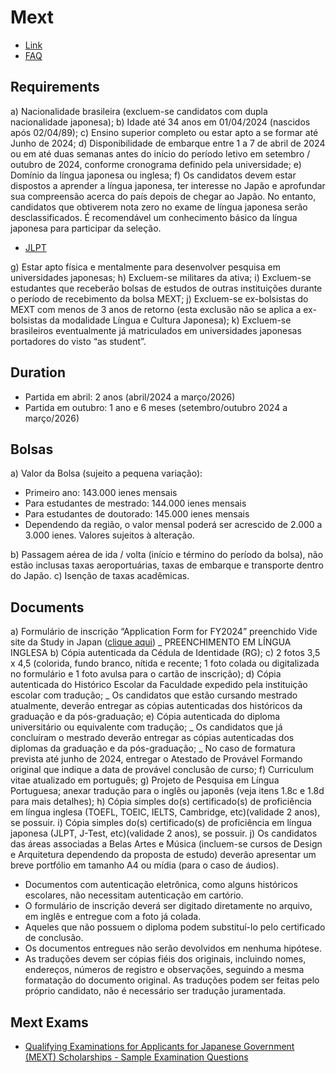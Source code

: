# Mext

- [Link](https://www.sp.br.emb-japan.go.jp/itpr_pt/bolsa1_pos_info.html)
- [FAQ](https://www.sp.br.emb-japan.go.jp/itpr_pt/bolsa1_pos_faq.html)

## Requirements

a) Nacionalidade brasileira (excluem-se candidatos com dupla nacionalidade japonesa);
b) Idade até 34 anos em 01/04/2024 (nascidos após 02/04/89);
c) Ensino superior completo ou estar apto a se formar até Junho de 2024;
d) Disponibilidade de embarque entre 1 a 7 de abril de 2024 ou em até duas semanas antes do início do período letivo em setembro / outubro de 2024, conforme cronograma definido pela universidade;
e) Domínio da língua japonesa ou inglesa;
f) Os candidatos devem estar dispostos a aprender a língua japonesa, ter interesse no Japão e aprofundar sua compreensão acerca do país depois de chegar ao Japão. No entanto, candidatos que obtiverem nota zero no exame de língua japonesa serão desclassificados. É recomendável um conhecimento básico da língua japonesa para participar da seleção.

- [JLPT](https://cblj.org.br/pt/exame/exame-de-proficiencia-em-lingua-japonesa)

g) Estar apto física e mentalmente para desenvolver pesquisa em universidades japonesas;
h) Excluem-se militares da ativa;
i) Excluem-se estudantes que receberão bolsas de estudos de outras instituições durante o período de recebimento da bolsa MEXT;
j) Excluem-se ex-bolsistas do MEXT com menos de 3 anos de retorno (esta exclusão não se aplica a ex-bolsistas da modalidade Língua e Cultura Japonesa);
k) Excluem-se brasileiros eventualmente já matriculados em universidades japonesas portadores do visto “as student”.

## Duration

- Partida em abril: 2 anos (abril/2024 a março/2026)
- Partida em outubro: 1 ano e 6 meses (setembro/outubro 2024 a março/2026)

## Bolsas

a) Valor da Bolsa (sujeito a pequena variação):

- Primeiro ano: 143.000 ienes mensais
- Para estudantes de mestrado: 144.000 ienes mensais
- Para estudantes de doutorado: 145.000 ienes mensais
- Dependendo da região, o valor mensal poderá ser acrescido de 2.000 a 3.000 ienes. Valores sujeitos à alteração.

b) Passagem aérea de ida / volta (início e término do período da bolsa), não estão inclusas taxas aeroportuárias, taxas de embarque e transporte dentro do Japão.
c) Isenção de taxas acadêmicas.

## Documents

a) Formulário de inscrição “Application Form for FY2024” preenchido
Vide site da Study in Japan ([clique aqui](https://www.studyinjapan.go.jp/en/smap-stopj-applications-research.html))
_ PREENCHIMENTO EM LÍNGUA INGLESA
b) Cópia autenticada da Cédula de Identidade (RG);
c) 2 fotos 3,5 x 4,5 (colorida, fundo branco, nítida e recente; 1 foto colada ou digitalizada no formulário e 1 foto avulsa para o cartão de inscrição);
d) Cópia autenticada do Histórico Escolar da Faculdade expedido pela instituição escolar com tradução;
_ Os candidatos que estão cursando mestrado atualmente, deverão entregar as cópias autenticadas dos históricos da graduação e da pós-graduação;
e) Cópia autenticada do diploma universitário ou equivalente com tradução;
_ Os candidatos que já concluíram o mestrado deverão entregar as cópias autenticadas dos diplomas da graduação e da pós-graduação;
_ No caso de formatura prevista até junho de 2024, entregar o Atestado de Provável Formando original que indique a data de provável conclusão de curso;
f) Curriculum vitae atualizado em português;
g) Projeto de Pesquisa em Língua Portuguesa; anexar tradução para o inglês ou japonês (veja itens 1.8c e 1.8d para mais detalhes);
h) Cópia simples do(s) certificado(s) de proficiência em língua inglesa (TOEFL, TOEIC, IELTS, Cambridge, etc)(validade 2 anos), se possuir.
i) Cópia simples do(s) certificado(s) de proficiência em língua japonesa (JLPT, J-Test, etc)(validade 2 anos), se possuir.
j) Os candidatos das áreas associadas a Belas Artes e Música (incluem-se cursos de Design e Arquitetura dependendo da proposta de estudo) deverão apresentar um breve portfólio em tamanho A4 ou mídia (para o caso de áudios).

- Documentos com autenticação eletrônica, como alguns históricos escolares, não necessitam autenticação em cartório.
- O formulário de inscrição deverá ser digitado diretamente no arquivo, em inglês e entregue com a foto já colada.
- Aqueles que não possuem o diploma podem substituí-lo pelo certificado de conclusão.
- Os documentos entregues não serão devolvidos em nenhuma hipótese.
- As traduções devem ser cópias fiéis dos originais, incluindo nomes, endereços, números de registro e observações, seguindo a mesma formatação do documento original. As traduções podem ser feitas pelo próprio candidato, não é necessário ser tradução juramentada.

## Mext Exams

- [Qualifying Examinations for Applicants for Japanese Government (MEXT) Scholarships - Sample Examination Questions](https://www.studyinjapan.go.jp/en/planning/scholarship/application/examination/index.html)

